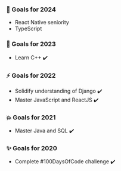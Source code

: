 ### 🌸 Goals for 2024
* React Native seniority
* TypeScript
  
### 🌈 Goals for 2023
* Learn C++ ✔️

### ⚡ Goals for 2022
* Solidify understanding of Django ✔️
* Master JavaScript and ReactJS ✔️

### 💥 Goals for 2021
* Master Java and SQL ✔️

### ✨ Goals for 2020
* Complete #100DaysOfCode challenge ✔️
